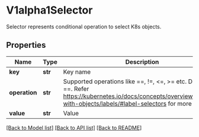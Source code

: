 # V1alpha1Selector

Selector represents conditional operation to select K8s objects.
## Properties
Name | Type | Description | Notes
------------ | ------------- | ------------- | -------------
**key** | **str** | Key name | 
**operation** | **str** | Supported operations like &#x3D;&#x3D;, !&#x3D;, &lt;&#x3D;, &gt;&#x3D; etc. Defaults to &#x3D;&#x3D;. Refer https://kubernetes.io/docs/concepts/overview/working-with-objects/labels/#label-selectors for more info. | [optional] 
**value** | **str** | Value | 

[[Back to Model list]](../README.md#documentation-for-models) [[Back to API list]](../README.md#documentation-for-api-endpoints) [[Back to README]](../README.md)


